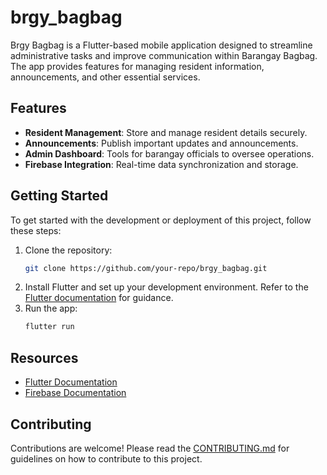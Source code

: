 # brgy_bagbag

Brgy Bagbag is a Flutter-based mobile application designed to streamline administrative tasks and improve communication within Barangay Bagbag. The app provides features for managing resident information, announcements, and other essential services.

## Features

- **Resident Management**: Store and manage resident details securely.
- **Announcements**: Publish important updates and announcements.
- **Admin Dashboard**: Tools for barangay officials to oversee operations.
- **Firebase Integration**: Real-time data synchronization and storage.

## Getting Started

To get started with the development or deployment of this project, follow these steps:

1. Clone the repository:
   ```bash
   git clone https://github.com/your-repo/brgy_bagbag.git
   ```
2. Install Flutter and set up your development environment. Refer to the [Flutter documentation](https://docs.flutter.dev/get-started/install) for guidance.
3. Run the app:
   ```bash
   flutter run
   ```

## Resources

- [Flutter Documentation](https://docs.flutter.dev/)
- [Firebase Documentation](https://firebase.google.com/docs)

## Contributing

Contributions are welcome! Please read the [CONTRIBUTING.md](CONTRIBUTING.md) for guidelines on how to contribute to this project.
